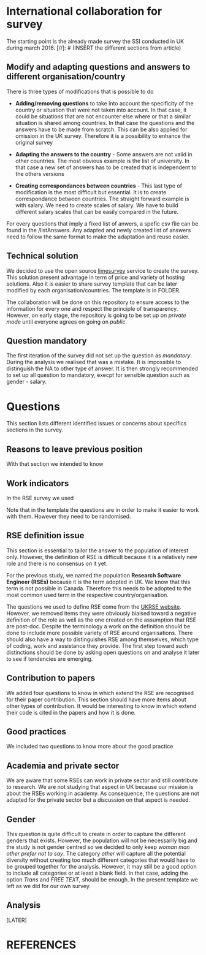 # International collaboration for survey

The starting point is the already made survey the SSI conducted in UK during march 2016.
[//]: # (INSERT the different sections from article)


## Modify and adapting questions and answers to different organisation/country

There is three types of modifications that is possible to do 
* **Adding/removing questions** to take into account the specificity of the country or situation that were not taken into account. In that case, it could be situations that are not encounter else where or that a similar situation is shared among countries. In that case the questions and the answers have to be made from scratch. This can be also applied for omission in the UK survey. Therefore it is a possibility to enhance the original survey

* **Adapting the answers to the country** - Some answers are not valid in other countries. The most obvious example is the list of university. In that case a new set of answers has to be created that is independent to the others versions

* **Creating correspondances between countries** - This last type of modification is the most difficult but essential. It is to create correspondance between countries. The straight forward example is with salary. We need to create scales of salary. We have to build different salary scales that can be easily compared in the future.
 
 
For every questions that imply a fixed list of anwers, a spefic csv file can be found in the /listAnswers. Any adapted and newly created list of answers need to follow the same format to make the adaptation and reuse easier. 


## Technical solution

We decided to use the open source [limesurvey](http://www.limesurvey.org) service to create the survey. This solution present advantage in term of price and variety of hosting solutions. Also it is easier to share survey template that can be later modified by each organisation/countries. The template is in FOLDER. 

The collaboration will be done on this repository to ensure access to the information for every one and respect the principle of transparency. However, on early stage, the repository is going to be set up on *private mode* until everyone agrees on going on *public*. 


## Question mandatory

The first iteration of the survey did not set up the question as *mandatory*. During the analysis we realised that was a mistake. It is impossible to distinguish the NA to other type of answer. It is then strongly recommended to set up all question to mandatory, execpt for sensible question such as gender - salary. 
 
 
# Questions

This section lists different identified issues or concerns about specifics sections in the survey. 

## Reasons to leave previous position

With that section we intended to know 
 
 
## Work indicators

In the RSE survey we used

Note that in the template the questions are in order to make it easier to work with them. However they need to be randomised.


## RSE definition issue

This section is essential to tailor the answer to the population of interest only. However, the definition of RSE is difficult because it is a relatively new role and there is no consensus on it yet. 

For the previous study, we named the population **Research Software Engineer (RSEs)** because it is the term adopted in UK. We know that this term is not possible in Canada. Therefore this needs to be adopted to the most common used term in the respective country/organisation. 

The questions we used to define RSE come from the [UKRSE website](http://www.rse.ac.uk/who.html). However, we removed items they were obviously biaised toward a negative definition of the role as well as the one created on the assumption that RSE are post-doc. Despite the terminology a work on the definition should be done to include more possible variety of RSE around organisations.
There should also have a way to distinguishes RSE among themselves, which type of coding, work and assistance they provide. The first step toward such distinctions should be done by asking open questions on and analyse it later to see if tendencies are emerging.
 
 
## Contribution to papers

We added four questions to know in which extend the RSE are recognised for their paper contribution. This section should have more items about other types of contribution. It would be interesting to know in which extend their code is cited in the papers and how it is done. 

## Good practices

We included two questions to know more about the good practice 


## Academia and private sector

We are aware that some RSEs can work in private sector and still contribute to research. We are not studying that aspect in UK because our mission is about the RSEs working in academy. As consequence, the questions are not adapted for the private sector but a discussion on that aspect is needed. 


## Gender

This question is quite difficult to create in order to capture the different genders that exists. However, the population will not be necessarily big and the study is not gender centred so we decided to only keep *woman* *man* *other* *prefer not to say*. The category *other* will capture all the potential diversity without creating too much different categories that would have to be grouped together for the analysis. However, it may still be a good option to include all categories or at least a blank field. In that case, adding the option *Trans* and *FREE TEXT*, should be enough. In the present template we left as we did for our own survey.

## Analysis

[LATER]


 
# REFERENCES
 
